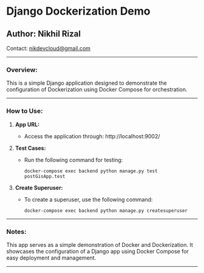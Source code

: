 # Django Dockerization Demo

## Author: Nikhil Rizal
Contact: nikdevcloud@gmail.com

---

### Overview:

This is a simple Django application designed to demonstrate the configuration of Dockerization using Docker Compose for orchestration.

---

### How to Use:

1. **App URL:**
   - Access the application through: http://localhost:9002/

2. **Test Cases:**
   - Run the following command for testing:
     ```
     docker-compose exec backend python manage.py test postGisApp.test
     ```

3. **Create Superuser:**
   - To create a superuser, use the following command:
     ```
     docker-compose exec backend python manage.py createsuperuser
     ```

---

### Notes:

This app serves as a simple demonstration of Docker and Dockerization. It showcases the configuration of a Django app using Docker Compose for easy deployment and management.


---
